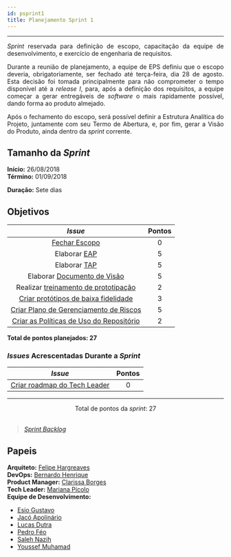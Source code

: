 ```yaml
---
id: psprint1    
title: Planejamento Sprint 1 
---
```


***

<p align="justify"> 
<i>Sprint</i> reservada para definição de escopo, capacitação da equipe de desenvolvimento, e exercício de engenharia de requisitos.</p>
<p align="justify"> 
Durante a reunião de planejamento, a equipe de EPS definiu que o escopo deveria, obrigatoriamente, ser fechado até terça-feira, dia 28 de agosto. Esta decisão foi tomada principalmente para não comprometer o tempo disponível até a <i>release I</i>, para, após a definição dos requisitos, a equipe começar a gerar entregáveis de <i>software</i> o mais rapidamente possível, dando forma ao produto almejado.</p>
<p align="justify">
Após o fechamento do escopo, será possível definir a Estrutura Analítica do Projeto, juntamente com seu Termo de Abertura, e, por fim, gerar a Visão do Produto, ainda dentro da <i>sprint</i> corrente.</p>

## Tamanho da _Sprint_      
**Início:** 26/08/2018   
**Término:** 01/09/2018   

**Duração:** Sete dias   


## Objetivos     

|     _Issue_      |    Pontos   |
|:--------------:|:---------:|
|[Fechar Escopo](https://github.com/fga-eps-mds/Kalkuli/issues/7) |0 |
|Elaborar [EAP](https://github.com/fga-eps-mds/Kalkuli/issues/11)| 5 |
|Elaborar [TAP](https://github.com/fga-eps-mds/Kalkuli/issues/12)| 5 |
|Elaborar [Documento de Visão](https://github.com/fga-eps-mds/Kalkuli/issues/26)| 5 |
|Realizar [treinamento de prototipação](https://github.com/fga-eps-mds/Kalkuli/issues/5)| 2|
|[Criar protótipos de baixa fidelidade](https://github.com/fga-eps-mds/Kalkuli/issues/28)|3|
|[Criar Plano de Gerenciamento de Riscos](https://github.com/fga-eps-mds/Kalkuli/issues/9)|5|
|[Criar as Políticas de Uso do Repositório](https://github.com/fga-eps-mds/Kalkuli/issues/9)|2|

<b>Total de pontos planejados: 27</b>  

### _Issues_ Acrescentadas Durante a _Sprint_  

|     _Issue_      |    Pontos   |
|:--------------:|:---------:|
|[Criar roadmap do Tech Leader](https://github.com/fga-eps-mds/2018.2-kalkuli/issues/21)| 0 |   

***

<div style="text-align: center"> Total de pontos da <i>sprint</i>: 27 </div> <br>

> [_Sprint_ _Backlog_](https://github.com/fga-eps-mds/Kalkuli/milestone/2)   

## Papeis

**Arquiteto:** [Felipe Hargreaves](https://github.com/Hargre)   
**DevOps:** [Bernardo Henrique](https://github.com/bernardohrl)  
**Product Manager:** [Clarissa Borges](https://github.com/clarissalimab)    
**Tech Leader:** [Mariana Pícolo](https://github.com/MarianaPicolo)   
**Equipe de Desenvolvimento:** 
- [Esio Gustavo](https://github.com/EsioFreitas)   
- [Jacó Apolinário](https://github.com/Jacoapolinario)   
- [Lucas Dutra](https://github.com/lucasdutraf)   
- [Pedro Féo](https://github.com/Phe0)   
- [Saleh Nazih](https://github.com/devsalula)   
- [Youssef Muhamad](https://github.com/youssef-md)   
